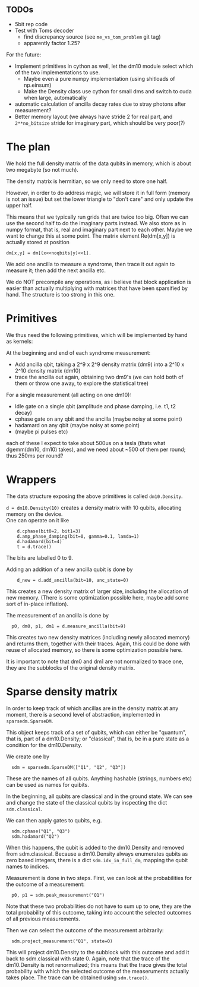 TODOs
-----

  - 5bit rep code
  - Test with Toms decoder
    - find discrepancy source (see `me_vs_tom_problem` git tag)
    - apparently factor 1.25?

For the future:

  - Implement primitives in cython as well, let the dm10 module select which of the two implementations to use.
    - Maybe even a pure numpy implementation (using shitloads of np.einsum)
    - Make the Density class use cython for small dms and switch to cuda when large, automatically
  - automatic calculation of ancilla decay rates due to stray photons after measurement?
  - Better memory layout (we always have stride 2 for real part, and `2**no_bitsize` stride 
for imaginary part, which should be very poor(?)


The plan
========

We hold the full density matrix of the data qubits in memory, which is about two megabyte (so not much).

The density matrix is hermitian, so we only need to store one half.

However, in order to do address magic, we will store it in full form (memory is not an issue)
but set the lower triangle to "don't care" and only update the upper half.

This means that we typically run grids that are twice too big. Often we can use the
second half to do the imaginary parts instead.
We also store as in numpy format, that is, real and imaginary part next to each other.
Maybe we want to change this at some point.
The matrix element Re(dm[x,y]) is actually stored at position

    dm[x,y] = dm[(x<<noqbits|y)<<1].

We add one ancilla to measure a syndrome, then trace it out again to measure it; then add the next ancilla etc.

We do NOT precompile any operations, as i believe 
that block application is easier than actually 
multiplying with matrices that have been 
sparsified by hand. The structure is too strong in this one.

Primitives
==========

We thus need the following primitives, which will be implemented by hand as kernels:

At the beginning and end of each syndrome measurement:
  - Add ancilla qbit, taking a 2^9 x 2^9 density matrix (dm9) into a 2^10 x 2^10 density matrix (dm10)
  - trace the ancilla out again, obtaining two dm9's (we can hold both of them or throw one away, to explore the statistical tree)

For a single measurement (all acting on one dm10):
  - Idle gate on a single qbit (amplitude and phase damping, i.e. t1, t2 decay)
  - cphase gate on any qbit and the ancilla (maybe noisy at some point)
  - hadamard on any qbit (maybe noisy at some point)
  - (maybe pi pulses etc)

each of these I expect to take about 500us on a tesla (thats what dgemm(dm10, dm10) takes), 
and we need about ~500 of them per round; thus 250ms per round?



Wrappers
========

The data structure exposing the above primitives is called `dm10.Density`.

`d = dm10.Density(10)` creates a density matrix with 10 qubits, 
allocating memory on the device.  
One can operate on it like

        d.cphase(bit0=2, bit1=3) 
        d.amp_phase_damping(bit=0, gamma=0.1, lamda=1)
        d.hadamard(bit=4)`
        t = d.trace()

The bits are labelled 0 to 9.

Adding an addition of a new ancilla qubit is done by

        d_new = d.add_ancilla(bit=10, anc_state=0)

This creates a new density matrix of larger size, including the allocation of new memory.
(There is some optimization possible here, maybe add some sort of in-place inflation).

The measurement of an ancilla is done by

      p0, dm0, p1, dm1 = d.measure_ancilla(bit=9)

This creates two new density matrices (including newly allocated memory)
and returns them, together with their traces.
Again, this could be done with reuse of allocated memory, so there is some optimization 
possible here.

It is important to note that dm0 and dm1 are not normalized to trace one, they are the subblocks of the original density matrix.

Sparse density matrix
=====================

In order to keep track of which ancillas are in the density matrix at any moment,
there is a second level of abstraction, implemented in `sparsedm.SparseDM`.

This object keeps track of a set of qubits, which can either be 
"quantum", that is, part of a dm10.Density; or "classical", that is, be
in a pure state as a condition for the dm10.Density.

We create one by
      
      sdm = sparsedm.SparseDM(["Q1", "Q2", "Q3"])


These are the names of all qubits. Anything hashable (strings, numbers etc) 
can be used as names for quibits.

In the beginning, all qubits are classical and in the ground state. We can see and change the 
state of the classical qubits by inspecting the dict `sdm.classical`.

We can then apply gates to qubits, e.g.

      sdm.cphase("Q1", "Q3")
      sdm.hadamard("Q2")

When this happens, the qubit is added to the dm10.Density and removed from sdm.classical. 
Because a dm10.Density always enumerates qubits as zero based integers, there is a dict
`sdm.idx_in_full_dm`, mapping the qubit names to indices.

Measurement is done in two steps. First, we can look at the probabilities for 
the outcome of a measurement:

      p0, p1 = sdm.peak_measurement("Q1")

Note that these two probabilities do not have to sum up to one, they are the total 
probability of this outcome, taking into account the selected outcomes of all previous measurements.

Then we can select the outcome of the measurement arbitrarily:

      sdm.project_measurement("Q1", state=0)

This will project dm10.Density to the subblock 
with this outcome and add it back to sdm.classical with state 0.
Again, note that the trace of the dm10.Density is not renormalized; this means that the 
trace gives the total probability with which the selected outcome of the measeruments 
actually takes place. The trace can be obtained using `sdm.trace()`.

```python

```
